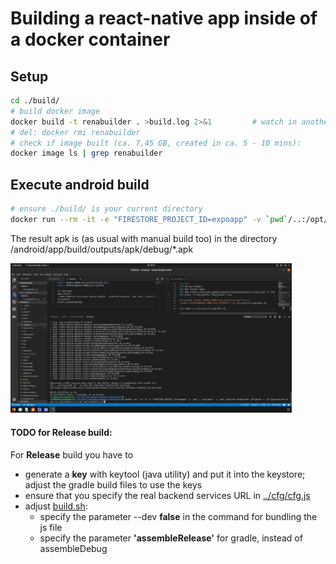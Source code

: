 # Building a react-native app inside of a docker container

## Setup
```sh
cd ./build/
# build docker image
docker build -t renabuilder . >build.log 2>&1         # watch in another terminal with: tail build.log -f
# del: docker rmi renabuilder
# check if image built (ca. 7,45 GB, created in ca. 5 - 10 mins):
docker image ls | grep renabuilder
```
## Execute android build
```sh
# ensure ./build/ is your current directory
docker run --rm -it -e "FIRESTORE_PROJECT_ID=expoapp" -v `pwd`/..:/opt/data  -v `pwd`:/opt/cmd renabuilder /bin/bash -c "cd /opt/data && chmod +x /opt/cmd/build.sh && /opt/cmd/build.sh"
```
The result apk is (as usual with manual build too) in the directory<br>
/android/app/build/outputs/apk/debug/*.apk

<img src=../_res/containerized.build.png width="450px">

#### TODO for Release build:
For **Release** build you have to
* generate a **key** with keytool (java utility) and put it into the keystore;<br> adjust the gradle build files to use the keys
* ensure that you specify the real backend services URL in [../cfg/cfg.js](../cfg/cfg.js)
* adjust [build.sh](build.sh):
    * specify the parameter --dev **false** in the command for bundling the js file
    * specify the parameter **'assembleRelease'** for gradle, instead of assembleDebug

